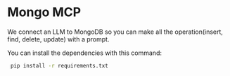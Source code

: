 # Mongo MCP
We connect an LLM to MongoDB so you can make all the operation(insert, find, delete, update) with a prompt.

You can install the dependencies with this command:
```bash
 pip install -r requirements.txt
```

